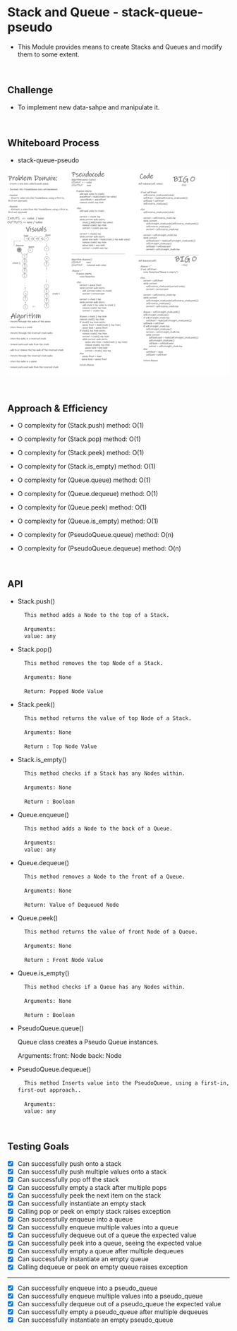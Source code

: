 # Stack and Queue - stack-queue-pseudo

- This Module provides means to create Stacks and Queues and modify them to some extent.

<br>

## Challenge

- To implement new data-sahpe and manipulate it.

<br>


## Whiteboard Process

- stack-queue-pseudo

![stack-queue-pseudo.png](assets/stack-queue-pseudo.png)

<br>

## Approach & Efficiency

- O complexity for (Stack.push) method: O(1)
- O complexity for (Stack.pop) method: O(1)
- O complexity for (Stack.peek) method: O(1)
- O complexity for (Stack.is_empty) method: O(1)

- O complexity for (Queue.queue) method: O(1)
- O complexity for (Queue.dequeue) method: O(1)
- O complexity for (Queue.peek) method: O(1)
- O complexity for (Queue.is_empty) method: O(1)

- O complexity for (PseudoQueue.queue) method: O(n)
- O complexity for (PseudoQueue.dequeue) method: O(n)

<br>

## API

- Stack.push()

        This method adds a Node to the top of a Stack.

        Arguments:
        value: any

- Stack.pop()

        This method removes the top Node of a Stack.

        Arguments: None

        Return: Popped Node Value

- Stack.peek()

        This method returns the value of top Node of a Stack.

        Arguments: None

        Return : Top Node Value

- Stack.is_empty()

        This method checks if a Stack has any Nodes within.

        Arguments: None

        Return : Boolean


- Queue.enqueue()

        This method adds a Node to the back of a Queue.

        Arguments:
        value: any

- Queue.dequeue()

        This method removes a Node to the front of a Queue.

        Arguments: None

        Return: Value of Dequeued Node

- Queue.peek()

        This method returns the value of front Node of a Queue.

        Arguments: None

        Return : Front Node Value

- Queue.is_empty()

        This method checks if a Queue has any Nodes within.

        Arguments: None

        Return : Boolean

- PseudoQueue.queue()

     Queue class creates a Pseudo Queue instances.

     Arguments:
     front: Node
     back: Node

- PseudoQueue.dequeue()

        This method Inserts value into the PseudoQueue, using a first-in, first-out approach..

        Arguments:
        value: any

<br>

## Testing Goals

- [x] Can successfully push onto a stack
- [x] Can successfully push multiple values onto a stack
- [x] Can successfully pop off the stack
- [x] Can successfully empty a stack after multiple pops
- [x] Can successfully peek the next item on the stack
- [x] Can successfully instantiate an empty stack
- [x] Calling pop or peek on empty stack raises exception
- [x] Can successfully enqueue into a queue
- [x] Can successfully enqueue multiple values into a queue
- [x] Can successfully dequeue out of a queue the expected value
- [x] Can successfully peek into a queue, seeing the expected value
- [x] Can successfully empty a queue after multiple dequeues
- [x] Can successfully instantiate an empty queue
- [x] Calling dequeue or peek on empty queue raises exception

---------------------------------------------------------------------------

- [x] Can successfully enqueue into a pseudo_queue
- [x] Can successfully enqueue multiple values into a pseudo_queue
- [x] Can successfully dequeue out of a pseudo_queue the expected value
- [x] Can successfully empty a pseudo_queue after multiple dequeues
- [x] Can successfully instantiate an empty pseudo_queue

